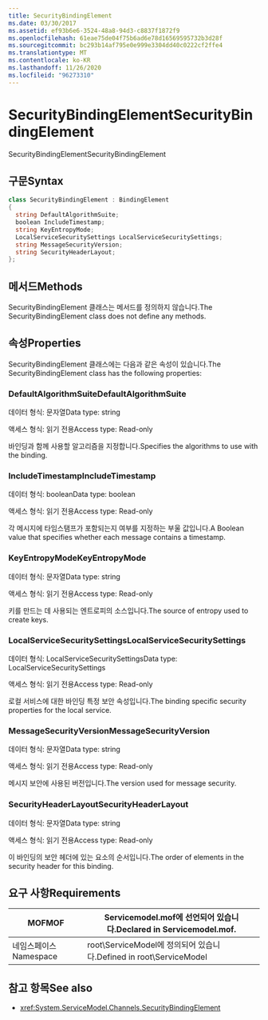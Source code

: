```yaml
---
title: SecurityBindingElement
ms.date: 03/30/2017
ms.assetid: ef93b6e6-3524-48a8-94d3-c8837f1872f9
ms.openlocfilehash: 61eae75de04f75b6ad6e78d16569595732b3d28f
ms.sourcegitcommit: bc293b14af795e0e999e3304dd40c0222cf2ffe4
ms.translationtype: MT
ms.contentlocale: ko-KR
ms.lasthandoff: 11/26/2020
ms.locfileid: "96273310"
---
```

# <a name="securitybindingelement"></a><span data-ttu-id="a8605-102">SecurityBindingElement</span><span class="sxs-lookup"><span data-stu-id="a8605-102">SecurityBindingElement</span></span>

<span data-ttu-id="a8605-103">SecurityBindingElement</span><span class="sxs-lookup"><span data-stu-id="a8605-103">SecurityBindingElement</span></span>  
  
## <a name="syntax"></a><span data-ttu-id="a8605-104">구문</span><span class="sxs-lookup"><span data-stu-id="a8605-104">Syntax</span></span>  
  
```csharp
class SecurityBindingElement : BindingElement  
{  
  string DefaultAlgorithmSuite;  
  boolean IncludeTimestamp;  
  string KeyEntropyMode;  
  LocalServiceSecuritySettings LocalServiceSecuritySettings;  
  string MessageSecurityVersion;  
  string SecurityHeaderLayout;  
};  
```  
  
## <a name="methods"></a><span data-ttu-id="a8605-105">메서드</span><span class="sxs-lookup"><span data-stu-id="a8605-105">Methods</span></span>  

 <span data-ttu-id="a8605-106">SecurityBindingElement 클래스는 메서드를 정의하지 않습니다.</span><span class="sxs-lookup"><span data-stu-id="a8605-106">The SecurityBindingElement class does not define any methods.</span></span>  
  
## <a name="properties"></a><span data-ttu-id="a8605-107">속성</span><span class="sxs-lookup"><span data-stu-id="a8605-107">Properties</span></span>  

 <span data-ttu-id="a8605-108">SecurityBindingElement 클래스에는 다음과 같은 속성이 있습니다.</span><span class="sxs-lookup"><span data-stu-id="a8605-108">The SecurityBindingElement class has the following properties:</span></span>  
  
### <a name="defaultalgorithmsuite"></a><span data-ttu-id="a8605-109">DefaultAlgorithmSuite</span><span class="sxs-lookup"><span data-stu-id="a8605-109">DefaultAlgorithmSuite</span></span>  

 <span data-ttu-id="a8605-110">데이터 형식: 문자열</span><span class="sxs-lookup"><span data-stu-id="a8605-110">Data type: string</span></span>  
  
 <span data-ttu-id="a8605-111">액세스 형식: 읽기 전용</span><span class="sxs-lookup"><span data-stu-id="a8605-111">Access type: Read-only</span></span>  
  
 <span data-ttu-id="a8605-112">바인딩과 함께 사용할 알고리즘을 지정합니다.</span><span class="sxs-lookup"><span data-stu-id="a8605-112">Specifies the algorithms to use with the binding.</span></span>  
  
### <a name="includetimestamp"></a><span data-ttu-id="a8605-113">IncludeTimestamp</span><span class="sxs-lookup"><span data-stu-id="a8605-113">IncludeTimestamp</span></span>  

 <span data-ttu-id="a8605-114">데이터 형식: boolean</span><span class="sxs-lookup"><span data-stu-id="a8605-114">Data type: boolean</span></span>  
  
 <span data-ttu-id="a8605-115">액세스 형식: 읽기 전용</span><span class="sxs-lookup"><span data-stu-id="a8605-115">Access type: Read-only</span></span>  
  
 <span data-ttu-id="a8605-116">각 메시지에 타임스탬프가 포함되는지 여부를 지정하는 부울 값입니다.</span><span class="sxs-lookup"><span data-stu-id="a8605-116">A Boolean value that specifies whether each message contains a timestamp.</span></span>  
  
### <a name="keyentropymode"></a><span data-ttu-id="a8605-117">KeyEntropyMode</span><span class="sxs-lookup"><span data-stu-id="a8605-117">KeyEntropyMode</span></span>  

 <span data-ttu-id="a8605-118">데이터 형식: 문자열</span><span class="sxs-lookup"><span data-stu-id="a8605-118">Data type: string</span></span>  
  
 <span data-ttu-id="a8605-119">액세스 형식: 읽기 전용</span><span class="sxs-lookup"><span data-stu-id="a8605-119">Access type: Read-only</span></span>  
  
 <span data-ttu-id="a8605-120">키를 만드는 데 사용되는 엔트로피의 소스입니다.</span><span class="sxs-lookup"><span data-stu-id="a8605-120">The source of entropy used to create keys.</span></span>  
  
### <a name="localservicesecuritysettings"></a><span data-ttu-id="a8605-121">LocalServiceSecuritySettings</span><span class="sxs-lookup"><span data-stu-id="a8605-121">LocalServiceSecuritySettings</span></span>  

 <span data-ttu-id="a8605-122">데이터 형식: LocalServiceSecuritySettings</span><span class="sxs-lookup"><span data-stu-id="a8605-122">Data type: LocalServiceSecuritySettings</span></span>  
  
 <span data-ttu-id="a8605-123">액세스 형식: 읽기 전용</span><span class="sxs-lookup"><span data-stu-id="a8605-123">Access type: Read-only</span></span>  
  
 <span data-ttu-id="a8605-124">로컬 서비스에 대한 바인딩 특정 보안 속성입니다.</span><span class="sxs-lookup"><span data-stu-id="a8605-124">The binding specific security properties for the local service.</span></span>  
  
### <a name="messagesecurityversion"></a><span data-ttu-id="a8605-125">MessageSecurityVersion</span><span class="sxs-lookup"><span data-stu-id="a8605-125">MessageSecurityVersion</span></span>  

 <span data-ttu-id="a8605-126">데이터 형식: 문자열</span><span class="sxs-lookup"><span data-stu-id="a8605-126">Data type: string</span></span>  
  
 <span data-ttu-id="a8605-127">액세스 형식: 읽기 전용</span><span class="sxs-lookup"><span data-stu-id="a8605-127">Access type: Read-only</span></span>  
  
 <span data-ttu-id="a8605-128">메시지 보안에 사용된 버전입니다.</span><span class="sxs-lookup"><span data-stu-id="a8605-128">The version used for message security.</span></span>  
  
### <a name="securityheaderlayout"></a><span data-ttu-id="a8605-129">SecurityHeaderLayout</span><span class="sxs-lookup"><span data-stu-id="a8605-129">SecurityHeaderLayout</span></span>  

 <span data-ttu-id="a8605-130">데이터 형식: 문자열</span><span class="sxs-lookup"><span data-stu-id="a8605-130">Data type: string</span></span>  
  
 <span data-ttu-id="a8605-131">액세스 형식: 읽기 전용</span><span class="sxs-lookup"><span data-stu-id="a8605-131">Access type: Read-only</span></span>  
  
 <span data-ttu-id="a8605-132">이 바인딩의 보안 헤더에 있는 요소의 순서입니다.</span><span class="sxs-lookup"><span data-stu-id="a8605-132">The order of elements in the security header for this binding.</span></span>  
  
## <a name="requirements"></a><span data-ttu-id="a8605-133">요구 사항</span><span class="sxs-lookup"><span data-stu-id="a8605-133">Requirements</span></span>  
  
|<span data-ttu-id="a8605-134">MOF</span><span class="sxs-lookup"><span data-stu-id="a8605-134">MOF</span></span>|<span data-ttu-id="a8605-135">Servicemodel.mof에 선언되어 있습니다.</span><span class="sxs-lookup"><span data-stu-id="a8605-135">Declared in Servicemodel.mof.</span></span>|  
|---------|-----------------------------------|  
|<span data-ttu-id="a8605-136">네임스페이스</span><span class="sxs-lookup"><span data-stu-id="a8605-136">Namespace</span></span>|<span data-ttu-id="a8605-137">root\ServiceModel에 정의되어 있습니다.</span><span class="sxs-lookup"><span data-stu-id="a8605-137">Defined in root\ServiceModel</span></span>|  
  
## <a name="see-also"></a><span data-ttu-id="a8605-138">참고 항목</span><span class="sxs-lookup"><span data-stu-id="a8605-138">See also</span></span>

- <xref:System.ServiceModel.Channels.SecurityBindingElement>
